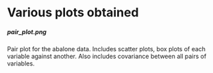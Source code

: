<h1>  Various plots obtained</h1>
<h5>pair_plot.png</h5>
<p>Pair plot for the abalone data. Includes scatter plots, box plots of each variable against another. Also includes covariance between all pairs of variables.</p>

